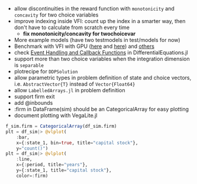 - allow discontinuities in the reward function with `monotonicity` and `concavity` for two choice variables
- improve indexing inside VFI: count up the index in a smarter way, then don't have to calculate from scratch every time
    - **fix monotonicity/concavity for twochoicevar**
- More example models (have two testmodels in test/models for now)
- Benchmark with VFI with GPU ([here](https://discourse.julialang.org/t/value-function-iteration-on-gpu/13774/6) and [here](https://juliacon.org/2018/talks_workshops/106/)) and [others](https://github.com/JuliaStochOpt/StochDynamicProgramming.jl)
- check [Event Handling and Callback Functions](http://docs.juliadiffeq.org/latest/features/callback_functions.html) in DifferentialEquations.jl
- support more than two choice variables when the integration dimension is `separable`
- plotrecipe for `DDPSolution`
- allow parametric types in problem definition of state and choice vectors, i.e. `AbstractVector{T}` instead of `Vector{Float64}`
- allow `LabelledArrays.jl` in problem definition
- support firm exit
- add @inbounds
- :firm in DataFrame(sim) should be an CategoricalArray for easy plotting
- document plotting with VegaLite.jl
```julia
f_sim.firm = CategoricalArray(df_sim.firm)
plt = df_sim|> @vlplot(
    :bar,
    x={:state_1, bin=true, title="capital stock"},
    y="count()")
plt = df_sim|> @vlplot(
    :line,
    x={:period, title="years"},
    y={:state_1, title="capital stock"},
    color=:firm)
```
